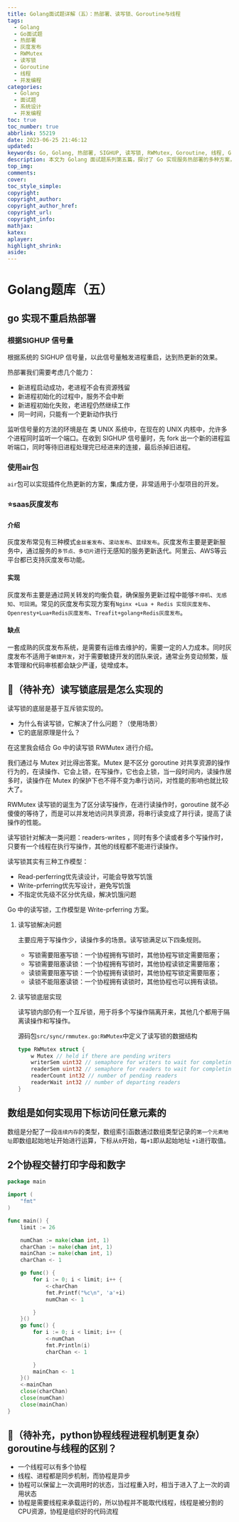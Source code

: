 ```yaml
---
title: Golang面试题详解（五）：热部署、读写锁、Goroutine与线程
tags:
  - Golang
  - Go面试题
  - 热部署
  - 灰度发布
  - RWMutex
  - 读写锁
  - Goroutine
  - 线程
  - 并发编程
categories:
  - Golang
  - 面试题
  - 系统设计
  - 并发编程
toc: true
toc_number: true
abbrlink: 55219
date: 2023-06-25 21:46:12
updated:
keywords: Go, Golang, 热部署, SIGHUP, 读写锁, RWMutex, Goroutine, 线程, Go面试题, 并发
description: 本文为 Golang 面试题系列第五篇，探讨了 Go 实现服务热部署的多种方案，深入解析了读写锁(RWMutex)的底层实现原理，并给出了使用 Channel 实现两个协程交替打印的经典范例，最后对比了 Goroutine 与线程的本质区别。
top_img:
comments:
cover:
toc_style_simple:
copyright:
copyright_author:
copyright_author_href:
copyright_url:
copyright_info:
mathjax:
katex:
aplayer:
highlight_shrink:
aside:
---
```


# Golang题库（五）

## go 实现不重启热部署

### 根据SIGHUP 信号量

根据系统的 SIGHUP 信号量，以此信号量触发进程重启，达到热更新的效果。

热部署我们需要考虑几个能力：

- 新进程启动成功，老进程不会有资源残留
- 新进程初始化的过程中，服务不会中断
- 新进程初始化失败，老进程仍然继续工作
- 同一时间，只能有一个更新动作执行

监听信号量的方法的环境是在 类 UNIX 系统中，在现在的 UNIX 内核中，允许多个进程同时监听一个端口。在收到 SIGHUP 信号量时，先 fork 出一个新的进程监听端口，同时等待旧进程处理完已经进来的连接，最后杀掉旧进程。

### 使用air包

`air`包可以实现插件化热更新的方案，集成方便，非常适用于小型项目的开发。



### ⭐saas灰度发布

#### 介绍

灰度发布常见有三种模式`金丝雀发布`、`滚动发布`、`蓝绿发布`。灰度发布主要是更新服务中，通过服务的`多节点、多切片`进行无感知的服务更新迭代。阿里云、AWS等云平台都已支持灰度发布功能。

#### 实现

灰度发布主要是通过网关转发的均衡负载，确保服务更新过程中能够`不停机`、`无感知`、`可回溯`。常见的灰度发布实现方案有`Nginx +Lua + Redis 实现灰度发布`、`Openresty+Lua+Redis灰度发布`、`Treafit+golang+Redis灰度发布`。

#### 缺点

一套成熟的灰度发布系统，是需要有运维去维护的，需要一定的人力成本。同时灰度发布不适用于`敏捷开发`，对于需要敏捷开发的团队来说，通常业务变动频繁，版本管理和代码审核都会缺少严谨，徒增成本。

## 🪫（待补充）读写锁底层是怎么实现的

读写锁的底层是基于互斥锁实现的。

- 为什么有读写锁，它解决了什么问题？（使用场景）
- 它的底层原理是什么？

在这里我会结合 Go 中的读写锁 RWMutex 进行介绍。

我们通过与 Mutex 对比得出答案。Mutex 是不区分 goroutine 对共享资源的操作行为的，在读操作、它会上锁，在写操作，它也会上锁，当一段时间内，读操作居多时，读操作在 Mutex 的保护下也不得不变为串行访问，对性能的影响也就比较大了。

RWMutex 读写锁的诞生为了区分读写操作，在进行读操作时，goroutine 就不必傻傻的等待了，而是可以并发地访问共享资源，将串行读变成了并行读，提高了读操作的性能。

读写锁针对解决一类问题：readers-writes ，同时有多个读或者多个写操作时，只要有一个线程在执行写操作，其他的线程都不能进行读操作。

读写锁其实有三种工作模型：

- Read-perferring优先读设计，可能会导致写饥饿
- Write-prferring优先写设计，避免写饥饿
- 不指定优先级不区分优先级，解决饥饿问题

Go 中的读写锁，工作模型是 Write-prferring 方案。





1. 读写锁解决问题

   主要应用于写操作少，读操作多的场景。读写锁满足以下四条规则。

   - 写锁需要阻塞写锁：一个协程拥有写锁时，其他协程写锁定需要阻塞；
   - 写锁需要阻塞读锁：一个协程拥有写锁时，其他协程读锁定需要阻塞；
   - 读锁需要阻塞写锁：一个协程拥有读锁时，其他协程写锁定需要阻塞；
   - 读锁不能阻塞读锁：一个协程拥有读锁时，其他协程也可以拥有读锁。

2. 读写锁底层实现

   读写锁内部仍有一个互斥锁，用于将多个写操作隔离开来，其他几个都用于隔离读操作和写操作。

   源码包`src/sync/rmmutex.go:RWMutex`中定义了读写锁的数据结构 

   ```go
   type RWMutex struct {
       w Mutex // held if there are pending writers
       writerSem uint32 // semaphore for writers to wait for completing readers
       readerSem uint32 // semaphore for readers to wait for completing writers
       readerCount int32 // number of pending readers
       readerWait int32 // number of departing readers
   }
   ```

   

## 数组是如何实现用下标访问任意元素的

数组是分配了一段`连续内存`的类型，数组索引函数通过数组类型记录的`第一个元素地址`即数组起始地址开始进行运算，下标从`0`开始，每`+1`即从起始地址 `+1`进行取值。

## 2个协程交替打印字母和数字

```go
package main

import (
	"fmt"
)

func main() {
	limit := 26

	numChan := make(chan int, 1)
	charChan := make(chan int, 1)
	mainChan := make(chan int, 1)
	charChan <- 1

	go func() {
		for i := 0; i < limit; i++ {
			<-charChan
			fmt.Printf("%c\n", 'a'+i)
			numChan <- 1

		}
	}()
	go func() {
		for i := 0; i < limit; i++ {
			<-numChan
			fmt.Println(i)
			charChan <- 1

		}
		mainChan <- 1
	}()
	<-mainChan
	close(charChan)
	close(numChan)
	close(mainChan)
}
```

## 🪫（待补充，python协程线程进程机制更复杂）goroutine与线程的区别？

- 一个线程可以有多个协程
- 线程、进程都是同步机制，而协程是异步
- 协程可以保留上一次调用时的状态，当过程重入时，相当于进入了上一次的调用状态
- 协程是需要线程来承载运行的，所以协程并不能取代线程，线程是被分割的CPU资源，协程是组织好的代码流程

